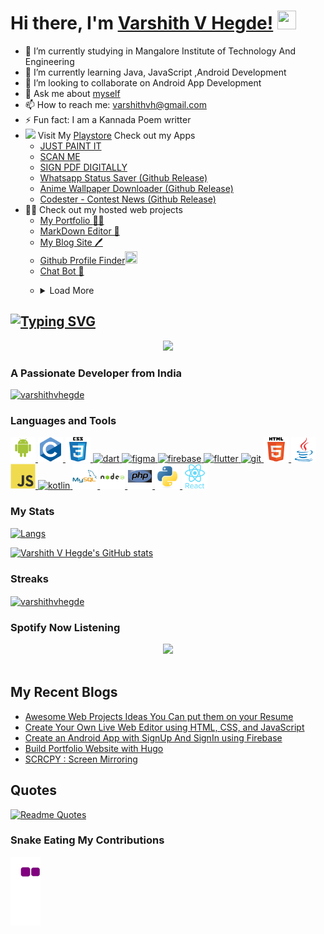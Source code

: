 # Hi there, I'm [Varshith V Hegde!](https://varshithvhegde.me) <img src="https://github.com/Varshithvhegde/Varshithvhegde/blob/main/wave.gif" height ="30px" width="30px">

<!--
**Varshithvhegde/Varshithvhegde** is a ✨ _special_ ✨ repository because its `README.md` (this file) appears on your GitHub profile.

Here are some ideas to get you started:-->

- 🔭 I’m currently studying in Mangalore Institute of Technology And Engineering
- 🌱 I’m currently learning Java, JavaScript ,Android Development
- 👯 I’m looking to collaborate on Android App Development
- 💬 Ask me about [myself](https://varshithvhegde.github.io)
- 📫 How to reach me: varshithvh@gmail.com
- ⚡ Fun fact: I am a Kannada Poem writter  
- <img src="https://user-images.githubusercontent.com/80502833/174444653-5397e57a-f6dc-4a4b-ab4b-8acaf41aee67.png" width="25px"> Visit My [Playstore](https://play.google.com/store/apps/dev?id=7195155598989215375) Check out my Apps
   - [JUST PAINT IT](https://play.google.com/store/apps/details?id=com.varshith.justpaintit)
   - [SCAN ME](https://play.google.com/store/apps/details?id=com.varshith.varshith.qr_generator)
   - [SIGN PDF DIGITALLY](https://play.google.com/store/apps/details?id=com.varshith.pdfdigitalsignature)
   - [Whatsapp Status Saver (Github Release)](https://github.com/Varshithvhegde/WhatsApp_Status_Saver/releases/download/1.0.0/app-debug.apk)
   - [Anime Wallpaper Downloader (Github Release)](https://github.com/Varshithvhegde/Anime_Wallpaper/releases/download/v1.0.0/app-debug.apk)
   - [Codester - Contest News (Github Release)](https://github.com/Varshithvhegde/Codester/releases/download/v1.0.0/app-debug.apk)
- 👨‍💻 Check out my hosted web projects  
   - [My Portfolio 	:woman_technologist:](https://varshithvhegde.github.io)
   - [MarkDown Editor 📝](https://varshithvhegde.github.io/Mark2)  
   - [My Blog Site 🖊](https://varshithvhegde.github.io/hugo-blog) 
   - [Github Profile Finder<img src="https://user-images.githubusercontent.com/80502833/178104128-9bbee4b4-8788-405a-ab6b-649f6f921fae.png" width="20px" height="20px"/>](https://varshithvhegde.github.io/GithubProfileFinder)
   - [Chat Bot :speech_balloon:](https://varshithvhegde.github.io/chatbot/)
<ul><ul><li><details>
<summary>Load More</summary>
     <ul>
    <li><a href="https://varshithvhegde.github.io/rockpaperscissors/">Rock🗿 Paper:page_facing_up: Scissor:scissors: Simple Web Game</a></li>
    <li><a href="https://varshithvhegde.github.io/DigitalClock/">Digital Clock :timer_clock:</a></li>
    <li><a href="https://varshithvhegde.github.io/weather">My Weather ☁</a></li>
    <li><a href="https://varshithvhegde.me/profilecard/">My Profile Card👱‍♂️</a></li>

   </ul>
</details></li></ul></ul>
<!--## My Contributions  
### Green Mode
<a href="https://github.com/varshithvhegde"><img src="https://ghchart.rshah.org/varshithvhegde" alt="Vaarshithvhegde's Github chart"/></a>
  
  
### Blue Mode
  
<a href="https://github.com/varshithvhegde"><img src="https://ghchart.rshah.org/409ba5/varshithvhegde" alt="2016rshah's Blue Github Chart" /></a>
  
  
### Stats

[![Varshith V Hegde's GitHub stats](https://github-readme-stats.vercel.app/api?username=varshithvhegde&show_icons=true&theme=radical)](https://github.com/varshithvhegde)
  
### Languages

[![Top Langs](https://github-readme-stats.vercel.app/api/top-langs/?username=varshithvhegde&layout=compact)](https://github.com/varshithvhegde)
<!--
### Github Projects

<a href="https://github.com/Varshithvhegde/WhatsApp_Status_Saver">![Customized Card](https://github-readme-stats.vercel.app/api/pin?username=varshithvhegde&repo=WhatsApp_Status_Saver&title_color=fff&icon_color=f9f9f9&text_color=9f9f9f&bg_color=151515)</a>

   <a href="https://github.com/Varshithvhegde/WhatsApp_Status_Saver">![Customized Card](https://github-readme-stats.vercel.app/api/pin?username=varshithvhegde&repo=WhatsApp_Status_Saver&title_color=fff&icon_color=f9f9f9&text_color=9f9f9f&bg_color=151515)</a>!-->
   
 <!--  [![willianrod's wakatime stats](https://github-readme-stats.vercel.app/api/wakatime?username=varshithvhegde)](https://github.com/Varshithvhegde/WhatsApp_Status_Saver)
-->

## [![Typing SVG](https://readme-typing-svg.herokuapp.com?font=Lobster&size=45&duration=3000&center=true&width=1000&height=70&lines=My+Contributions;Languages+And+Tools;Github+Stats)](https://git.io/typing-svg)

<div align="center"><img src="https://gpvc.arturio.dev/Varshithvhegde"/></div>  
<h3>A Passionate Developer from India</h3>

<!--<p align="left"> <a href="https://github.com/varshithvhegde"><img src="https://github-profile-trophy.vercel.app/?username=varshithvhegde" alt="varshithvhegde" /></a> </p>!-->
<p align="left"> <a href="https://github.com/varshithvhegde"><img src="https://github-profile-trophy.vercel.app/?username=Varshithvhegde&theme=juicyfresh&no-frame=true&row=1&&margin-w=20&no-bg=true" alt="varshithvhegde" /></a> </p>



<h3 align="left">Languages and Tools</h3>
<p align="left"> <a href="https://developer.android.com" target="_blank" rel="noreferrer"> <img src="https://raw.githubusercontent.com/devicons/devicon/master/icons/android/android-original-wordmark.svg" alt="android" width="40" height="40"/> </a> <a href="https://www.cprogramming.com/" target="_blank" rel="noreferrer"> <img src="https://raw.githubusercontent.com/devicons/devicon/master/icons/c/c-original.svg" alt="c" width="40" height="40"/> </a> <a href="https://www.w3schools.com/css/" target="_blank" rel="noreferrer"> <img src="https://raw.githubusercontent.com/devicons/devicon/master/icons/css3/css3-original-wordmark.svg" alt="css3" width="40" height="40"/> </a> <a href="https://dart.dev" target="_blank" rel="noreferrer"> <img src="https://www.vectorlogo.zone/logos/dartlang/dartlang-icon.svg" alt="dart" width="40" height="40"/> </a> <a href="https://www.figma.com/" target="_blank" rel="noreferrer"> <img src="https://www.vectorlogo.zone/logos/figma/figma-icon.svg" alt="figma" width="40" height="40"/> </a> <a href="https://firebase.google.com/" target="_blank" rel="noreferrer"> <img src="https://www.vectorlogo.zone/logos/firebase/firebase-icon.svg" alt="firebase" width="40" height="40"/> </a> <a href="https://flutter.dev" target="_blank" rel="noreferrer"> <img src="https://www.vectorlogo.zone/logos/flutterio/flutterio-icon.svg" alt="flutter" width="40" height="40"/> </a> <a href="https://git-scm.com/" target="_blank" rel="noreferrer"> <img src="https://www.vectorlogo.zone/logos/git-scm/git-scm-icon.svg" alt="git" width="40" height="40"/> </a> <a href="https://www.w3.org/html/" target="_blank" rel="noreferrer"> <img src="https://raw.githubusercontent.com/devicons/devicon/master/icons/html5/html5-original-wordmark.svg" alt="html5" width="40" height="40"/> </a> <a href="https://www.java.com" target="_blank" rel="noreferrer"> <img src="https://raw.githubusercontent.com/devicons/devicon/master/icons/java/java-original.svg" alt="java" width="40" height="40"/> </a> <a href="https://developer.mozilla.org/en-US/docs/Web/JavaScript" target="_blank" rel="noreferrer"> <img src="https://raw.githubusercontent.com/devicons/devicon/master/icons/javascript/javascript-original.svg" alt="javascript" width="40" height="40"/> </a> <a href="https://kotlinlang.org" target="_blank" rel="noreferrer"> <img src="https://www.vectorlogo.zone/logos/kotlinlang/kotlinlang-icon.svg" alt="kotlin" width="40" height="40"/> </a> <a href="https://www.mysql.com/" target="_blank" rel="noreferrer"> <img src="https://raw.githubusercontent.com/devicons/devicon/master/icons/mysql/mysql-original-wordmark.svg" alt="mysql" width="40" height="40"/> </a> <a href="https://nodejs.org" target="_blank" rel="noreferrer"> <img src="https://raw.githubusercontent.com/devicons/devicon/master/icons/nodejs/nodejs-original-wordmark.svg" alt="nodejs" width="40" height="40"/> </a> <a href="https://www.php.net" target="_blank" rel="noreferrer"> <img src="https://raw.githubusercontent.com/devicons/devicon/master/icons/php/php-original.svg" alt="php" width="40" height="40"/> </a> <a href="https://www.python.org" target="_blank" rel="noreferrer"> <img src="https://raw.githubusercontent.com/devicons/devicon/master/icons/python/python-original.svg" alt="python" width="40" height="40"/> </a> <a href="https://reactjs.org/" target="_blank" rel="noreferrer"> <img src="https://raw.githubusercontent.com/devicons/devicon/master/icons/react/react-original-wordmark.svg" alt="react" width="40" height="40"/> </a> </p>

<h3 align="left">My Stats</h3>


[![Langs](https://github-readme-stats.vercel.app/api/top-langs/?username=varshithvhegde&layout=compact)](https://github.com/varshithvhegde)


[![Varshith V Hegde's GitHub stats](https://github-readme-stats.vercel.app/api?username=varshithvhegde&show_icons=true&theme=radical)](https://github.com/varshithvhegde)
 

<h3 align="left">Streaks</h3>
<p><a href="https://github.com/varshithvhegde"><img align="center" src="https://github-readme-streak-stats.herokuapp.com?user=Varshithvhegde&theme=dark&fire=DD2727" alt="varshithvhegde" /></a></p>


<h3 align="left">Spotify Now Listening</h3>

<div align="center"><img src="https://spotify-github-profile.vercel.app/api/view?uid=31udybgrafg2qs5hqrl6pd4xhzwy&cover_image=true&theme=default" /></div>

<br/> 
<h2>My Recent Blogs</h2>

<!-- BLOG-POST-LIST:START -->
- [Awesome Web Projects Ideas You Can put them on your Resume](https://dev.to/varshithvhegde/awesome-web-projects-ideas-you-can-put-them-on-your-resume-7j9)
- [Create Your Own Live Web Editor using HTML, CSS, and JavaScript](https://dev.to/varshithvhegde/create-your-own-live-web-editor-using-html-css-and-javascript-3j73)
- [Create an Android App with SignUp And SignIn using Firebase](https://dev.to/varshithvhegde/create-an-android-app-with-signup-and-signin-using-firebase-1on1)
- [Build Portfolio Website with Hugo](https://dev.to/varshithvhegde/build-portfolio-website-with-hugo-2kh4)
- [SCRCPY : Screen Mirroring](https://dev.to/varshithvhegde/scrcpy-screen-mirroring-dpn)
<!-- BLOG-POST-LIST:END -->



<h2>Quotes</h2>


[![Readme Quotes](https://quotes-github-readme.vercel.app/api?type=horizontal&theme=dark)](https://github.com/Varshithvhegde)

### Snake Eating My Contributions
![snake gif](https://github.com/Varshithvhegde/Varshithvhegde/blob/output/github-contribution-grid-snake.gif)

